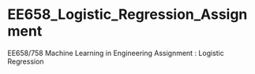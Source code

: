 # EE658_Logistic_Regression_Assignment
EE658/758 Machine Learning in Engineering Assignment : Logistic Regression

